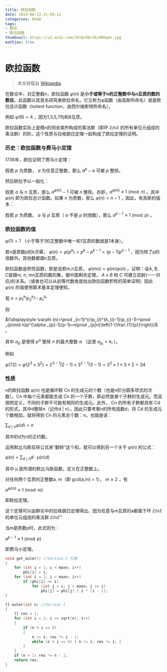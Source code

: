 ```yaml
---
title: 欧拉函数
date: 2019-08-13 21:58:11
categories: DS&A
tags: 
- 数论
- 欧拉函数
thumbnail: https://s2.ax1x.com/2019/08/26/mRHqGn.jpg
mathjax: true
---
```


# 欧拉函数

> 本文转载自 [Wikipedia](https://zh.wikipedia.org/wiki/%E6%AC%A7%E6%8B%89%E5%87%BD%E6%95%B0)

在数论中，对正整数n，欧拉函数 ${\displaystyle \varphi (n)}$ 是**小于或等于n的正整数中与n互质的数的数目**。此函数以其首名研究者欧拉命名，它又称为φ函数（由高斯所命名）或是欧拉总计函数（totient function，由西尔维斯特所命名）。

例如 ${\displaystyle \varphi (8)=4}$ ，因为1,3,5,7均和8互质。

欧拉函数实际上是模n的同余类所构成的乘法群（即环 ${\displaystyle \mathbb {Z} /n\mathbb {Z} }$ 的所有单位元组成的乘法群）的阶。这个性质与拉格朗日定理一起构成了欧拉定理的证明。

### 历史：欧拉函数与费马小定理

1736年，欧拉证明了费马小定理：

假若 ${\displaystyle p}$ 为质数， ${\displaystyle a}$ 为任意正整数，那么 ${\displaystyle a^{p}-a}$ 可被 ${\displaystyle p}$ 整除。

然后欧拉予以一般化：

假若 ${\displaystyle a}$ 与 ${\displaystyle n}$ 互质，那么 ${\displaystyle a^{\varphi (n)}-1}$ 可被 ${\displaystyle n}$ 整除。亦即，${\displaystyle a^{\varphi (n)}\equiv 1{\pmod {n}}}$ 。其中 ${\displaystyle \varphi (n)}$ 即为欧拉总计函数。如果 ${\displaystyle n}$ 为质数，那么 ${\displaystyle \varphi (n)=n-1}$ ，因此，有高斯的版本：

假若 ${\displaystyle p}$ 为质数， ${\displaystyle a}$ 与 ${\displaystyle p}$ 互质（ ${\displaystyle a}$ 不是 ${\displaystyle p}$ 的倍数），那么 ${\displaystyle a^{p-1}\equiv 1{\pmod {p}}}$ 。

### 欧拉函数的值

${\displaystyle \varphi (1)=1}$ （小于等于1的正整数中唯一和1互质的数就是1本身）。

若n是质数p的k次幂， ${\displaystyle \varphi (n)=\varphi (p^{k})=p^{k}-p^{k-1}=(p-1)p^{k-1}}$ ，因为除了p的倍数外，其他数都跟n互质。

欧拉函数是积性函数，即是说若m,n互质， ${\displaystyle \varphi (mn)=\varphi (m)\varphi (n)}$ 。证明：设A, B, C是跟m, n, mn互质的数的集，据中国剩余定理， ${\displaystyle A\times B}$ 和 ${\displaystyle C}$ 可建立双射(一一对应)的关系。（或者也可以从初等代数角度给出欧拉函数积性的简单证明）因此 ${\displaystyle \varphi (n)}$ 的值使用算术基本定理便知，

若 ${\displaystyle n=p_{1}^{k_{1}}p_{2}^{k_{2}}\cdots p_{r}^{k_{r}}}$

则

${\displaystyle \varphi (n)=\prod _{i=1}^{r}p_{i}^{k_{i}-1}(p_{i}-1)=\prod _{p\mid n}p^{\alpha _{p}-1}(p-1)=n\prod _{p|n}\left(1-{\frac {1}{p}}\right)}$ 。

其中 ${\displaystyle \alpha _{p}}$ 是使得 ${\displaystyle p^{\alpha }}$ 整除 ${\displaystyle n}$ 的最大整数 ${\displaystyle \alpha }$ （这里 ${\displaystyle \alpha _{p_{i}}=k_{i}}$ ）。

例如

${\displaystyle \varphi (72)=\varphi (2^{3}\times 3^{2})=2^{3-1}(2-1)\times 3^{2-1}(3-1)=2^{2}\times 1\times 3\times 2=24}$

### 性质

n的欧拉函数 ${\displaystyle \varphi (n)}$ 也是循环群 Cn 的生成元的个数（也是n阶分圆多项式的次数）。Cn 中每个元素都能生成 Cn 的一个子群，即必然是某个子群的生成元。而且按照定义，不同的子群不可能有相同的生成元。此外， Cn 的所有子群都具有 Cd 的形式，其中d整除n（记作d | n）。因此只要考察n的所有因数d，将 Cd 的生成元个数相加，就将得到 Cn 的元素总个数：n。也就是说：

${\displaystyle \sum _{d\mid n}\varphi (d)=n}$

其中的d为n的正约数。

运用默比乌斯反转公式来“翻转”这个和，就可以得到另一个关于 ${\displaystyle \varphi (n)}$ 的公式：

${\displaystyle \varphi (n)=\sum _{d\mid n}d\cdot \mu (n/d)}$

其中 μ 是所谓的默比乌斯函数，定义在正整数上。

对任何两个互质的正整数a, m（即 gcd(a,m) = 1）， ${\displaystyle m\geq 2}$ ，有

${\displaystyle a^{\varphi (m)}\equiv 1{\pmod {m}}}$

即欧拉定理。

这个定理可以由群论中的拉格朗日定理得出，因为任意与m互质的a都属于环 ${\displaystyle \mathbb {Z} /n\mathbb {Z} }$ 的单位元组成的乘法群 ${\displaystyle \mathbb {Z} /n\mathbb {Z} ^{\times }}$

当m是质数p时，此式则为：

${\displaystyle a^{p-1}\equiv 1{\pmod {p}}}$

即费马小定理。

```cpp
void get_euler() //Version 1 打表
{
    for (int i = 1; i < maxn; i++)
        phi[i] = i;
    for (int i = 2; i < maxn; i++)
        if (phi[i] == i)
            for (int j = i; j < maxn; j += i)
                phi[j] = phi[j] / i * (i - 1);
}

ll euler(int n) //Version 2
{
    ll res = 1;
    for (int i = 2; i <= sqrt(n); i++)
    {
        if (n % i == 0)
        {
            n /= i; res *= i - 1;
            while (n % i == 0) { n /= i; res *= i; }
        }
    }
    if (n > 1) res *= n - 1;
    return res;
}
```